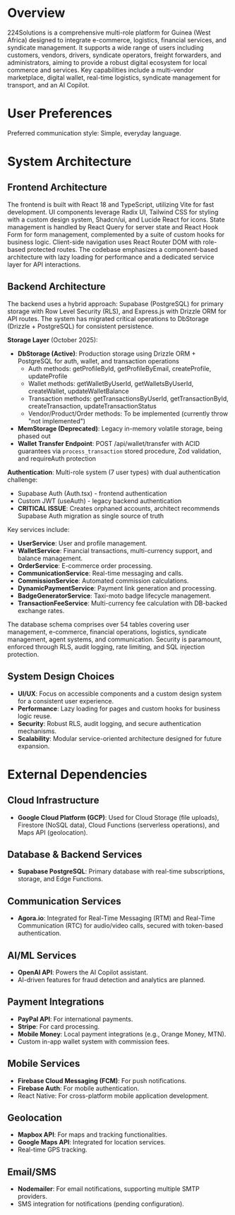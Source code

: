 # Overview

224Solutions is a comprehensive multi-role platform for Guinea (West Africa) designed to integrate e-commerce, logistics, financial services, and syndicate management. It supports a wide range of users including customers, vendors, drivers, syndicate operators, freight forwarders, and administrators, aiming to provide a robust digital ecosystem for local commerce and services. Key capabilities include a multi-vendor marketplace, digital wallet, real-time logistics, syndicate management for transport, and an AI Copilot.

# User Preferences

Preferred communication style: Simple, everyday language.

# System Architecture

## Frontend Architecture
The frontend is built with React 18 and TypeScript, utilizing Vite for fast development. UI components leverage Radix UI, Tailwind CSS for styling with a custom design system, Shadcn/ui, and Lucide React for icons. State management is handled by React Query for server state and React Hook Form for form management, complemented by a suite of custom hooks for business logic. Client-side navigation uses React Router DOM with role-based protected routes. The codebase emphasizes a component-based architecture with lazy loading for performance and a dedicated service layer for API interactions.

## Backend Architecture
The backend uses a hybrid approach: Supabase (PostgreSQL) for primary storage with Row Level Security (RLS), and Express.js with Drizzle ORM for API routes. The system has migrated critical operations to DbStorage (Drizzle + PostgreSQL) for consistent persistence.

**Storage Layer** (October 2025):
- **DbStorage (Active)**: Production storage using Drizzle ORM + PostgreSQL for auth, wallet, and transaction operations
  - Auth methods: getProfileById, getProfileByEmail, createProfile, updateProfile
  - Wallet methods: getWalletByUserId, getWalletsByUserId, createWallet, updateWalletBalance
  - Transaction methods: getTransactionsByUserId, getTransactionById, createTransaction, updateTransactionStatus
  - Vendor/Product/Order methods: To be implemented (currently throw "not implemented")
- **MemStorage (Deprecated)**: Legacy in-memory volatile storage, being phased out
- **Wallet Transfer Endpoint**: POST /api/wallet/transfer with ACID guarantees via `process_transaction` stored procedure, Zod validation, and requireAuth protection

**Authentication**: Multi-role system (7 user types) with dual authentication challenge:
- Supabase Auth (Auth.tsx) - frontend authentication
- Custom JWT (useAuth) - legacy backend authentication
- **CRITICAL ISSUE**: Creates orphaned accounts, architect recommends Supabase Auth migration as single source of truth

Key services include:
- **UserService**: User and profile management.
- **WalletService**: Financial transactions, multi-currency support, and balance management.
- **OrderService**: E-commerce order processing.
- **CommunicationService**: Real-time messaging and calls.
- **CommissionService**: Automated commission calculations.
- **DynamicPaymentService**: Payment link generation and processing.
- **BadgeGeneratorService**: Taxi-moto badge lifecycle management.
- **TransactionFeeService**: Multi-currency fee calculation with DB-backed exchange rates.

The database schema comprises over 54 tables covering user management, e-commerce, financial operations, logistics, syndicate management, agent systems, and communication. Security is paramount, enforced through RLS, audit logging, rate limiting, and SQL injection protection.

## System Design Choices
- **UI/UX**: Focus on accessible components and a custom design system for a consistent user experience.
- **Performance**: Lazy loading for pages and custom hooks for business logic reuse.
- **Security**: Robust RLS, audit logging, and secure authentication mechanisms.
- **Scalability**: Modular service-oriented architecture designed for future expansion.

# External Dependencies

## Cloud Infrastructure
- **Google Cloud Platform (GCP)**: Used for Cloud Storage (file uploads), Firestore (NoSQL data), Cloud Functions (serverless operations), and Maps API (geolocation).

## Database & Backend Services
- **Supabase PostgreSQL**: Primary database with real-time subscriptions, storage, and Edge Functions.

## Communication Services
- **Agora.io**: Integrated for Real-Time Messaging (RTM) and Real-Time Communication (RTC) for audio/video calls, secured with token-based authentication.

## AI/ML Services
- **OpenAI API**: Powers the AI Copilot assistant.
- AI-driven features for fraud detection and analytics are planned.

## Payment Integrations
- **PayPal API**: For international payments.
- **Stripe**: For card processing.
- **Mobile Money**: Local payment integrations (e.g., Orange Money, MTN).
- Custom in-app wallet system with commission fees.

## Mobile Services
- **Firebase Cloud Messaging (FCM)**: For push notifications.
- **Firebase Auth**: For mobile authentication.
- React Native: For cross-platform mobile application development.

## Geolocation
- **Mapbox API**: For maps and tracking functionalities.
- **Google Maps API**: Integrated for location services.
- Real-time GPS tracking.

## Email/SMS
- **Nodemailer**: For email notifications, supporting multiple SMTP providers.
- SMS integration for notifications (pending configuration).
